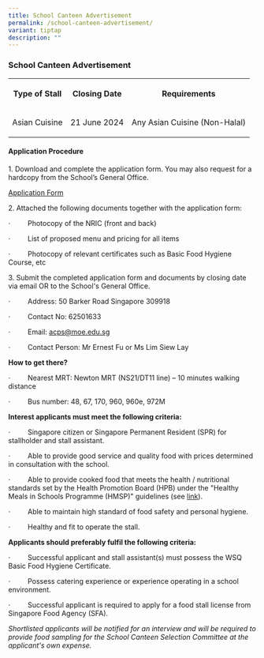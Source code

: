 ```yaml
---
title: School Canteen Advertisement
permalink: /school-canteen-advertisement/
variant: tiptap
description: ""
---
```

<h3><strong>School Canteen Advertisement</strong></h3>
<table style="minWidth: 75px">
<colgroup>
<col>
<col>
<col>
</colgroup>
<tbody>
<tr>
<th rowspan="1" colspan="1">
<p>Type of Stall</p>
</th>
<th rowspan="1" colspan="1">
<p>Closing Date</p>
</th>
<th rowspan="1" colspan="1">
<p>Requirements</p>
</th>
</tr>
<tr>
<td rowspan="1" colspan="1">
<p>Asian Cuisine</p>
</td>
<td rowspan="1" colspan="1">
<p>21 June 2024</p>
</td>
<td rowspan="1" colspan="1">
<p>Any Asian Cuisine (Non-Halal)</p>
</td>
</tr>
</tbody>
</table>
<h4><strong>Application Procedure</strong></h4>
<p>1. Download and complete the application form. You may also request for
a hardcopy from the School’s General Office.</p>
<p> <a href="/files/Canteen Adv/application for canteen stall.pdf" rel="noopener noreferrer nofollow" target="_blank">Application Form </a>
</p>
<p>2. Attached the following documents together with the application form:</p>
<p>·&nbsp;&nbsp;&nbsp;&nbsp;&nbsp;&nbsp;&nbsp;&nbsp; Photocopy of the NRIC
(front and back)</p>
<p>·&nbsp;&nbsp;&nbsp;&nbsp;&nbsp;&nbsp;&nbsp;&nbsp; List of proposed menu
and pricing for all items</p>
<p>·&nbsp;&nbsp;&nbsp;&nbsp;&nbsp;&nbsp;&nbsp;&nbsp; Photocopy of relevant
certificates such as Basic Food Hygiene Course, etc</p>
<p>3. Submit the completed application form and documents by closing date
via email OR to the School's General Office.</p>
<p>·&nbsp;&nbsp;&nbsp;&nbsp;&nbsp;&nbsp;&nbsp;&nbsp; Address: 50 Barker Road
Singapore 309918</p>
<p>·&nbsp;&nbsp;&nbsp;&nbsp;&nbsp;&nbsp;&nbsp;&nbsp; Contact No: 62501633</p>
<p>·&nbsp;&nbsp;&nbsp;&nbsp;&nbsp;&nbsp;&nbsp;&nbsp; Email: <a href="mailto:acps@moe.edu.sg" rel="noopener noreferrer nofollow" target="_blank">acps@moe.edu.sg</a>
</p>
<p>·&nbsp;&nbsp;&nbsp;&nbsp;&nbsp;&nbsp;&nbsp;&nbsp; Contact Person: Mr Ernest
Fu or Ms Lim Siew Lay</p>
<p></p>
<p><strong>How to get there?</strong>
</p>
<p>·&nbsp;&nbsp;&nbsp;&nbsp;&nbsp;&nbsp;&nbsp;&nbsp; Nearest MRT: Newton
MRT (NS21/DT11 line) – 10 minutes walking distance</p>
<p>·&nbsp;&nbsp;&nbsp;&nbsp;&nbsp;&nbsp;&nbsp;&nbsp; Bus number: 48, 67,
170, 960, 960e, 972M</p>
<p></p>
<p><strong>Interest applicants must meet the following criteria:</strong>
</p>
<p>·&nbsp;&nbsp;&nbsp;&nbsp;&nbsp;&nbsp;&nbsp;&nbsp; Singapore citizen or
Singapore Permanent Resident (SPR) for stallholder and stall assistant.</p>
<p>·&nbsp;&nbsp;&nbsp;&nbsp;&nbsp;&nbsp;&nbsp;&nbsp; Able to provide good
service and quality food with prices determined in consultation with the
school.</p>
<p>·&nbsp;&nbsp;&nbsp;&nbsp;&nbsp;&nbsp;&nbsp;&nbsp; Able to provide cooked
food that meets the health / nutritional standards set by the Health Promotion
Board (HPB) under the "Healthy Meals in Schools Programme (HMSP)" guidelines
(see <a href="https://www.hpb.gov.sg/schools/school-programmes/healthy-meals-in-schools-programme" rel="noopener noreferrer nofollow" target="_blank">link</a>).</p>
<p>·&nbsp;&nbsp;&nbsp;&nbsp;&nbsp;&nbsp;&nbsp;&nbsp; Able to maintain high
standard of food safety and personal hygiene.</p>
<p>·&nbsp;&nbsp;&nbsp;&nbsp;&nbsp;&nbsp;&nbsp;&nbsp; Healthy and fit to operate
the stall.</p>
<p><strong>Applicants should preferably fulfil the following criteria:</strong>
</p>
<p>·&nbsp;&nbsp;&nbsp;&nbsp;&nbsp;&nbsp;&nbsp;&nbsp; Successful applicant
and stall assistant(s) must possess the WSQ Basic Food Hygiene Certificate.</p>
<p>·&nbsp;&nbsp;&nbsp;&nbsp;&nbsp;&nbsp;&nbsp;&nbsp; Possess catering experience
or experience operating in a school environment.</p>
<p>·&nbsp;&nbsp;&nbsp;&nbsp;&nbsp;&nbsp;&nbsp;&nbsp; Successful applicant
is required to apply for a food stall license from Singapore Food Agency
(SFA).</p>
<p></p>
<p><em>Shortlisted applicants will be notified for an interview and will be required to provide food sampling for the School Canteen Selection Committee at the applicant's own expense.</em>
</p>